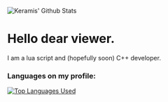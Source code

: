 ![Keramis' Github Stats](https://github-readme-stats.vercel.app/api?username=Keramis&show_icons=true&theme=radical)

# Hello dear viewer.

I am a lua script and (hopefully soon) C++ developer.

### Languages on my profile:
[![Top Languages Used](https://github-readme-stats.vercel.app/api/top-langs/?username=Keramis&layout=compact)](https://github.com/anuraghazra/github-readme-stats)
